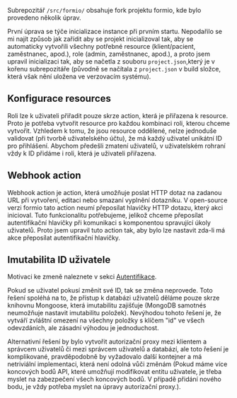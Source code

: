 Subrepozitář `/src/formio/` obsahuje fork projektu formio, kde bylo provedeno
několik úprav.

První úprava se týče inicializace instance při prvním startu. Nepodařilo se mi
najít způsob jak zařídit aby se projekt inicializoval tak, aby se automaticky
vytvořili všechny potřebné resource (klient/pacient, zaměstnanec, apod.), role
(admin, zaměstnanec, apod.), a proto jsem upravil inicializaci tak, aby se
načetla z souboru `project.json`,který je v kořenu subrepozitáře (původně se
načítala z `project.json` v build složce, která však nění uložena ve verzovacím
systému).

## Konfigurace resources

Roli lze k uživateli přiřadit pouze skrze action, která je přiřazena k resource.
Proto je potřeba vytvořit resource pro každou kombinaci roli, kterou chceme
vytvořit. Vzhledem k tomu, že jsou resource oddělené, nelze jednoduše validovat
(při tvorbě uživatelského účtu), že má každý uživatel unikátní ID pro
přihlášení. Abychom předešli zmatení uživatelů, v uživatelském rohraní vždy k ID
přidáme i roli, která je uživateli přiřazena.

## Webhook action

Webhook action je action, která umožňuje poslat HTTP dotaz na zadanou URL při
vytvoření, editaci nebo smazaní vyplnění dotazníku. V open-source verzi formio
tato action neumí přeposílat hlavičky HTTP dotazu, který akci inicioval. Tuto
funkcionalitu potřebujeme, jelikož chceme přeposílat autentifikační hlavičky při
komunikaci s komponentou spravující úkoly uživatelů. Proto jsem upravil tuto
action tak, aby bylo lze nastavit zda-li má akce přeposílat autentifikační
hlavičky.

## Imutabilita ID uživatele

Motivaci ke zmeně naleznete v sekci [Autentifikace](Autentifikace.md).

Pokud se uživatel pokusí změnit své ID, tak se změna neprovede. Toto řešení
spoléhá na to, že přístup k databázi uživatelů děláme pouze skrze knihovnu
Mongoose, která imutabilitu zajišťuje (MongoDB samotnés neumožňuje nastavit
imutabilitu položek). Nevýhodou tohoto řešení je, že vytváří zvláštní omezení na
všechny položky s klíčem "id" ve všech odevzdáních, ale zásadní výhodou je
jednoduchost.

Alternativní řešení by bylo vytvořit autorizační proxy mezi klientem a správcem
uživatelů či mezi správcem uživatelů a databází, ale toto řešení je
komplikované, pravděpodobně by vyžadovalo další kontejner a má netriviální
implementaci, která není odolná vůči změnám (Pokud máme více koncových bodů API,
které umožňují modifikovat entitu uživatele, je třeba myslet na zabezpečení
všech koncových bodů. V případě přidání nového bodu, je vždy potřeba myslet na
úpravy autorizační proxy.).
